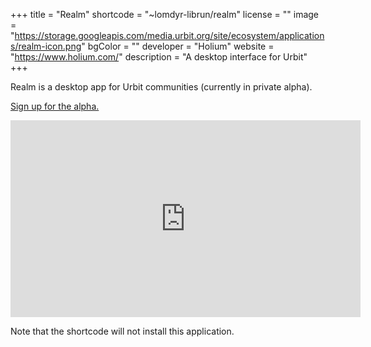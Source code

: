 +++
title = "Realm"
shortcode = "~lomdyr-librun/realm"
license = ""
image = "https://storage.googleapis.com/media.urbit.org/site/ecosystem/applications/realm-icon.png"
bgColor = ""
developer = "Holium"
website = "https://www.holium.com/"
description = "A desktop interface for Urbit"
+++

Realm is a desktop app for Urbit communities (currently in private alpha).

[Sign up for the alpha.](https://www.holium.com/)

<iframe width="560" height="315" src="https://www.youtube.com/embed/gdu4QtFR-Bs" title="YouTube video player" frameborder="0" allow="accelerometer; autoplay; clipboard-write; encrypted-media; gyroscope; picture-in-picture; web-share" allowfullscreen></iframe>

Note that the shortcode will not install this application.
